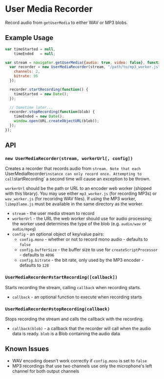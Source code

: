 User Media Recorder
===================

Record audio from `getUserMedia` to either WAV or MP3 blobs.

Example Usage
-------------

```javascript
var timeStarted = null,
    timeEnded   = null;

var stream = navigator.getUserMedia({audio: true, video: false}, function(stream) {
  var recorder = new UserMediaRecorder(stream, "/path/to/mp3_worker.js", {
    channels: 2,
    bitrate: 96
  });

  recorder.startRecording(function() {
    timeStarted = new Date();
  });

  // Sometime later...
  recorder.stopRecording(function(blob) {
    timeEnded = new Date();
    window.open(URL.createObjectURL(blob));
  });
});
```

API
---

### `new UserMediaRecorder(stream, workerUrl[, config])`

Creates a recorder that records audio from `stream. Note that each `UserMediaRecorder` instance can only record once. Attempting to call `startRecording` a second time will cause an exception to be thrown.

`workerUrl` should be the path or URL to an encoder web worker (shipped with this library). You may use either `mp3_worker.js` (for recording MP3s) or `wav_worker.js` (for recoridng WAV files). If using the MP3 worker, `libmp3lame.js` must be available in the same directory as the worker.

* `stream` - the user media stream to record
* `workerUrl` - the URL the web worker should use for audio processing; the worker used determines the type of the blob (e.g. `audio/wav` or `audio/mpeg`)
* `config` - an optional object of key/value pairs:
  * `config.mono` - whether or not to record mono audio - defaults to `false`
  * `config.bufferSize` - the buffer size to use for `createScriptProcessor` - defaults to `4096`
  * `config.bitrate` - the bit rate, only used by the MP3 encoder - defaults to `128`

### `UserMediaRecorder#startRecording([callback])`

Starts recording the stream, calling `callback` when recording starts.

* `callback` - an optional function to execute when recording starts


### `UserMediaRecorder#stopRecording(callback)`

Stops recording the stream and calls the callback with the recording.

* `callback(blob)` - a callback that the recorder will call when the audio data is ready. `blob` is a Blob containing the audio data

Known Issues
------------

* WAV encoding doesn't work correctly if `config.mono` is set to `false`
* MP3 recordings that use two channels use only the microphone's left channel for both output channels
